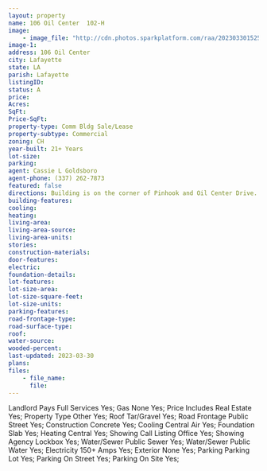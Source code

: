 ```yaml
---
layout: property
name: 106 Oil Center  102-H
image:
    - image_file: "http://cdn.photos.sparkplatform.com/raa/20230330152536825000000000.jpg"
image-1:
address: 106 Oil Center 
city: Lafayette
state: LA
parish: Lafayette
listingID: 
status: A
price: 
Acres: 
SqFt: 
Price-SqFt: 
property-type: Comm Bldg Sale/Lease
property-subtype: Commercial
zoning: CH
year-built: 21+ Years
lot-size: 
parking: 
agent: Cassie L Goldsboro
agent-phone: (337) 262-7873
featured: false
directions: Building is on the corner of Pinhook and Oil Center Drive.
building-features: 
cooling: 
heating: 
living-area: 
living-area-source: 
living-area-units: 
stories: 
construction-materials: 
door-features: 
electric: 
foundation-details: 
lot-features: 
lot-size-area: 
lot-size-square-feet: 
lot-size-units: 
parking-features: 
road-frontage-type: 
road-surface-type: 
roof: 
water-source: 
wooded-percent: 
last-updated: 2023-03-30
plans: 
files:
    - file_name:
      file:
---
```

Landlord Pays	Full Services	Yes;
Gas	None	Yes;
Price Includes	Real Estate	Yes;
Property Type	Other	Yes;
Roof	Tar/Gravel	Yes;
Road Frontage	Public Street	Yes;
Construction	Concrete	Yes;
Cooling	Central Air	Yes;
Foundation	Slab	Yes;
Heating	Central	Yes;
Showing	Call Listing Office	Yes;
Showing	Agency Lockbox	Yes;
Water/Sewer	Public Sewer	Yes;
Water/Sewer	Public Water	Yes;
Electricity	150+ Amps	Yes;
Exterior	None	Yes;
Parking	Parking Lot	Yes;
Parking	On Street	Yes;
Parking	On Site	Yes;

